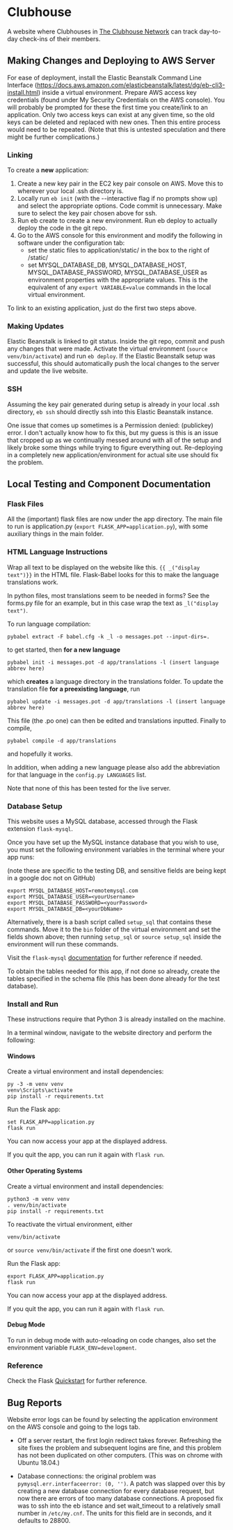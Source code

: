 # Clubhouse

A website where Clubhouses in [The Clubhouse Network](https://theclubhousenetwork.org/) can track day-to-day check-ins of their members.

## Making Changes and Deploying to AWS Server

For ease of deployment, install the Elastic Beanstalk Command Line Interface (https://docs.aws.amazon.com/elasticbeanstalk/latest/dg/eb-cli3-install.html) inside a virtual environment.
Prepare AWS access key credentials (found under My Security Credentials on the AWS console).
You will probably be prompted for these the first time you create/link to an application.
Only two access keys can exist at any given time, so the old keys can be deleted and replaced with new ones. Then this entire process would need to be repeated. (Note that this is untested speculation and there might be further complications.)

### Linking

To create a **new** application:

1. Create a new key pair in the EC2 key pair console on AWS. Move this to wherever your local .ssh directory is.
2. Locally run `eb init` (with the --interactive flag if no prompts show up) and select the appropriate options. Code commit is unnecessary. Make sure to select the key pair chosen above for ssh.
3. Run eb create to create a new environment. Run eb deploy to actually deploy the code in the git repo.
4. Go to the AWS console for this environment and modify the following in software under the configuration tab:
    - set the static files to application/static/ in the box to the right of /static/
    - set MYSQL_DATABASE_DB, MYSQL_DATABASE_HOST, MYSQL_DATABASE_PASSWORD, MYSQL_DATABASE_USER as environment properties with the appropriate values. This is the equivalent of any `export VARIABLE=value` commands in the local virtual environment.


To link to an existing application, just do the first two steps above.

### Making Updates

Elastic Beanstalk is linked to git status. Inside the git repo, commit and push any changes that were made. Activate the virtual environment (`source venv/bin/activate`) and run `eb deploy`. If the Elastic Beanstalk setup was successful, this should automatically push the local changes to the server and update the live website.

### SSH

Assuming the key pair generated during setup is already in your local .ssh directory, `eb ssh` should directly ssh into this Elastic Beanstalk instance.

One issue that comes up sometimes is a Permission denied: (publickey) error. I don't actually know how to fix this, but my guess is this is an issue that cropped up as we continually messed around with all of the setup and likely broke some things while trying to figure everything out.
Re-deploying in a completely new application/environment for actual site use should fix the problem.

## Local Testing and Component Documentation

### Flask Files

All the (important) flask files are now under the app directory. The main file to run is application.py (`export FLASK_APP=application.py`), with some auxiliary things in the main folder.

### HTML Language Instructions

Wrap all text to be displayed on the website like this.
`{{ _("display text")}}`
in the HTML file. Flask-Babel looks for this to make the language translations work.

In python files, most translations seem to be needed in forms? See the forms.py file for an example, but in this case wrap the text as `_l("display text")`.

To run language compilation:

```
pybabel extract -F babel.cfg -k _l -o messages.pot --input-dirs=.
```
to get started, then **for a new language**
```
pybabel init -i messages.pot -d app/translations -l (insert language abbrev here)
```
which **creates** a language directory in the translations folder. To update the translation file **for a preexisting language**, run
```
pybabel update -i messages.pot -d app/translations -l (insert language abbrev here)
```
This file (the .po one) can then be edited and translations inputted.
Finally to compile,
```
pybabel compile -d app/translations
```
and hopefully it works.

In addition, when adding a new language please also add the abbreviation for that language in the `config.py LANGUAGES` list.

Note that none of this has been tested for the live server.

### Database Setup
This website uses a MySQL database, accessed through the Flask extension `flask-mysql`.

Once you have set up the MySQL instance database that you wish to use, you must set the following environment variables in the terminal where your app runs:

(note these are specific to the testing DB, and sensitive fields are being kept in a google doc not on GitHub)

```
export MYSQL_DATABASE_HOST=remotemysql.com
export MYSQL_DATABASE_USER=<yourUsername>
export MYSQL_DATABASE_PASSWORD=<yourPassword>
export MYSQL_DATABASE_DB=<yourDbName>
```

Alternatively, there is a bash script called `setup_sql` that contains these commands. Move it to the `bin` folder of the virtual environment and set the fields shown above; then running `setup_sql` or `source setup_sql` inside the environment will run these commands.

Visit the `flask-mysql` [documentation](https://flask-mysql.readthedocs.io/en/latest/) for further reference if needed.

To obtain the tables needed for this app, if not done so already, create the tables specified in the schema file (this has been done already for the test database).

### Install and Run

These instructions require that Python 3 is already installed on the machine.

In a terminal window, navigate to the website directory and perform the following:

#### Windows

Create a virtual environment and install dependencies:
```
py -3 -m venv venv
venv\Scripts\activate
pip install -r requirements.txt
```

Run the Flask app:
```
set FLASK_APP=application.py
flask run
```

You can now access your app at the displayed address.

If you quit the app, you can run it again with `flask run`.

#### Other Operating Systems

Create a virtual environment and install dependencies:
```
python3 -m venv venv
. venv/bin/activate
pip install -r requirements.txt
```

To reactivate the virtual environment, either
```
venv/bin/activate
```
or
`source venv/bin/activate`
if the first one doesn't work.

Run the Flask app:
```
export FLASK_APP=application.py
flask run
```

You can now access your app at the displayed address.

If you quit the app, you can run it again with `flask run`.

#### Debug Mode

To run in debug mode with auto-reloading on code changes, also set the environment variable `FLASK_ENV=development`.

### Reference
Check the Flask [Quickstart](https://flask.palletsprojects.com/en/1.1.x/quickstart/#) for further reference.

## Bug Reports

Website error logs can be found by selecting the application environment on the AWS console and going to the logs tab.

- Off a server restart, the first login redirect takes forever. Refreshing the site fixes the problem and subsequent logins are fine, and this problem has not been duplicated on other computers. (This was on chrome with Ubuntu 18.04.)

- Database connections: the original problem was `pymysql.err.interfaceerror: (0, '')`. A patch was slapped over this by creating a new database connection for every database request, but now there are errors of too many database connections. A proposed fix was to ssh into the eb istance and set wait_timeout to a relatively small number in `/etc/my.cnf`. The units for this field are in seconds, and it defaults to 28800.
